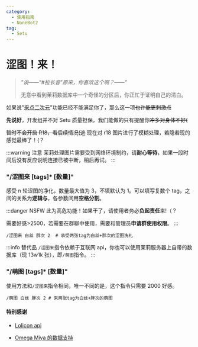 ```yaml
---
category:
  - 使用指南
  - NoneBot2
tag:
  - Setu
---
```


# 涩图！来！

> _"诶——"#拉长音"原来，你喜欢这个啊？——"_
>
> 无意中看到茉莉数据库中一个奇怪的分区后，你正忙于证明自己的清白。

如果说"[来点二次元](../dice!/other/picture.md)"功能已经不能满足你了，那么这一项~~也许能更刺激点~~

**先说好**，开发组并不对 Setu 质量担保，我们能做的只有提醒你~~冲多对身体不好(~~

~~暂时不会开启 R18，看后续情况(逃~~ 现在对 r18 图片进行了模糊处理，若隐若现的感觉最棒了！(？

:::warning 注意
茉莉处理图片需要受到网络环境制约，请**耐心等待**，如果一段时间后没有反应说明连接已被中断，稍后再试。
:::

### "/涩图来 [tags]\* [数量]"

感受 n 轮涩图的净化，数量最大值为 3，不填默认为 1。可以填写复数个 tag，之间的关系为**逻辑与**，各参数间用**空格分割**。

:::danger NSFW
此为高危功能！如果干了，请使用者务必**负起责任**来!（？

需要好感>2500，若需要在群聊中使用，需要和管理员**申请群使用权限**。
:::

```
/涩图来 白丝 胖次 2  # 承受两张tag为白丝+胖次的涩图洗礼
```

:::info 替代品
`/涩图来`指令依赖于互联网 api，你也可以使用茉莉服务器上自带的数据库（现 13w1k 张），即`/萌图`指令。
:::

### "/萌图 [tags]\* [数量]"

使用方法和`/涩图来`指令相同，唯一不同的是，这个指令只需要 2000 好感。

```
/萌图 白丝 胖次 2 # 来两张tag为白丝+胖次的萌图
```

#### 特别感谢

- [Lolicon api](https://api.lolicon.app/#/setu)

- [Omega Miya 的数据支持](https://github.com/Ailitonia/omega-miya)
